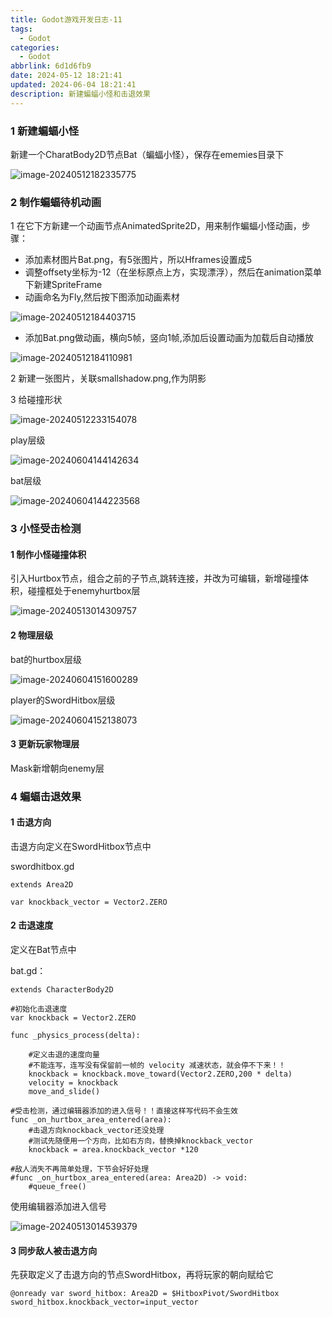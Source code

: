 ```yaml
---
title: Godot游戏开发日志-11
tags:
  - Godot
categories:
  - Godot
abbrlink: 6d1d6fb9
date: 2024-05-12 18:21:41
updated: 2024-06-04 18:21:41
description: 新建蝙蝠小怪和击退效果
---
```


### 1 新建蝙蝠小怪

新建一个CharatBody2D节点Bat（蝙蝠小怪），保存在ememies目录下

![image-20240512182335775](https://blog-resources.this0.com/image/202405121823835.png?x-oss-process=style/this0-blog)

### 2 制作蝙蝠待机动画

1 在它下方新建一个动画节点AnimatedSprite2D，用来制作蝙蝠小怪动画，步骤：

- 添加素材图片Bat.png，有5张图片，所以Hframes设置成5
- 调整offsety坐标为-12（在坐标原点上方，实现漂浮），然后在animation菜单下新建SpriteFrame
- 动画命名为Fly,然后按下图添加动画素材

![image-20240512184403715](https://blog-resources.this0.com/image/202405121844736.png?x-oss-process=style/this0-blog)

- 添加Bat.png做动画，横向5帧，竖向1帧,添加后设置动画为加载后自动播放

![image-20240512184110981](https://blog-resources.this0.com/image/202405121841055.png?x-oss-process=style/this0-blog)

2 新建一张图片，关联smallshadow.png,作为阴影

3 给碰撞形状

![image-20240512233154078](https://blog-resources.this0.com/image/202405122331231.png?x-oss-process=style/this0-blog)

play层级

![image-20240604144142634](https://blog-resources.this0.com/image/202406041441661.png?x-oss-process=style/this0-blog)

bat层级

![image-20240604144223568](https://blog-resources.this0.com/image/202406041442586.png?x-oss-process=style/this0-blog)



### 3 小怪受击检测

#### 1 制作小怪碰撞体积

引入Hurtbox节点，组合之前的子节点,跳转连接，并改为可编辑，新增碰撞体积，碰撞框处于enemyhurtbox层

![image-20240513014309757](https://blog-resources.this0.com/image/202405130143907.png?x-oss-process=style/this0-blog)

#### 2 物理层级

bat的hurtbox层级

![image-20240604151600289](https://blog-resources.this0.com/image/202406041516314.png?x-oss-process=style/this0-blog)

player的SwordHitbox层级

![image-20240604152138073](https://blog-resources.this0.com/image/202406041521094.png?x-oss-process=style/this0-blog)

#### 3 更新玩家物理层

Mask新增朝向enemy层

### 4 蝙蝠击退效果

#### 1 击退方向

击退方向定义在SwordHitbox节点中

swordhitbox.gd

```
extends Area2D

var knockback_vector = Vector2.ZERO
```

#### 2 击退速度

定义在Bat节点中

bat.gd：

```
extends CharacterBody2D

#初始化击退速度
var knockback = Vector2.ZERO

func _physics_process(delta):
	
	#定义击退的速度向量
	#不能连写，连写没有保留前一帧的 velocity 减速状态，就会停不下来！！
	knockback = knockback.move_toward(Vector2.ZERO,200 * delta)
	velocity = knockback
	move_and_slide()

#受击检测，通过编辑器添加的进入信号！！直接这样写代码不会生效
func _on_hurtbox_area_entered(area):
	#击退方向knockback_vector还没处理
	#测试先随便用一个方向，比如右方向，替换掉knockback_vector
	knockback = area.knockback_vector *120

#敌人消失不再简单处理，下节会好好处理
#func _on_hurtbox_area_entered(area: Area2D) -> void:
	#queue_free()
```

使用编辑器添加进入信号

![image-20240513014539379](https://blog-resources.this0.com/image/202405130145406.png?x-oss-process=style/this0-blog)

#### 3 同步敌人被击退方向

先获取定义了击退方向的节点SwordHitbox，再将玩家的朝向赋给它

```
@onready var sword_hitbox: Area2D = $HitboxPivot/SwordHitbox
sword_hitbox.knockback_vector=input_vector
```

